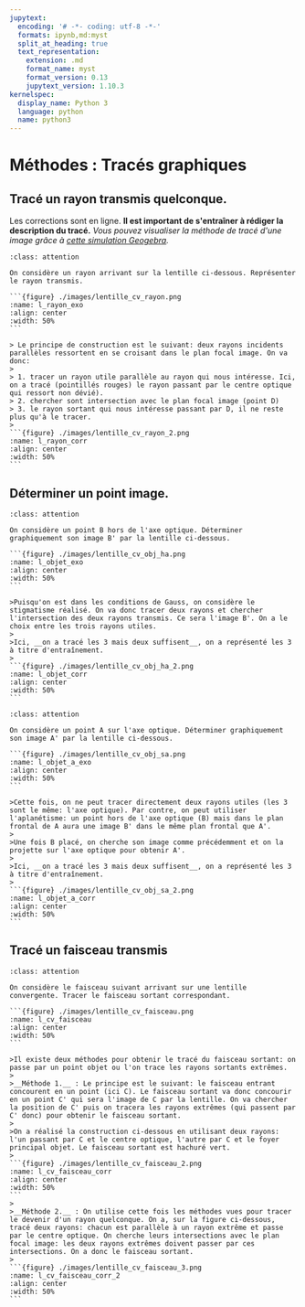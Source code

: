 ```yaml
---
jupytext:
  encoding: '# -*- coding: utf-8 -*-'
  formats: ipynb,md:myst
  split_at_heading: true
  text_representation:
    extension: .md
    format_name: myst
    format_version: 0.13
    jupytext_version: 1.10.3
kernelspec:
  display_name: Python 3
  language: python
  name: python3
---
```


# Méthodes : Tracés graphiques
## Tracé un rayon transmis quelconque.
Les corrections sont en ligne. __Il est important de s'entraîner à rédiger la description du tracé.__
_Vous pouvez visualiser la méthode de tracé d'une image grâce à [cette simulation Geogebra](https://stanislas.edunao.com/mod/resource/view.php?id=12786)._

````{admonition} Exercice 
:class: attention

On considère un rayon arrivant sur la lentille ci-dessous. Représenter le rayon transmis.

```{figure} ./images/lentille_cv_rayon.png
:name: l_rayon_exo
:align: center
:width: 50%
```
````

````{topic} Méthode
> Le principe de construction est le suivant: deux rayons incidents parallèles ressortent en se croisant dans le plan focal image. On va donc:
> 
> 1. tracer un rayon utile parallèle au rayon qui nous intéresse. Ici, on a tracé (pointillés rouges) le rayon passant par le centre optique qui ressort non dévié).
> 2. chercher sont intersection avec le plan focal image (point D)
> 3. le rayon sortant qui nous intéresse passant par D, il ne reste plus qu'à le tracer.
> 
```{figure} ./images/lentille_cv_rayon_2.png
:name: l_rayon_corr
:align: center
:width: 50%
```
````

## Déterminer un point image.

````{admonition} Exercice 
:class: attention

On considère un point B hors de l'axe optique. Déterminer graphiquement son image B' par la lentille ci-dessous.

```{figure} ./images/lentille_cv_obj_ha.png
:name: l_objet_exo
:align: center
:width: 50%
```
````

````{topic} Méthode
>Puisqu'on est dans les conditions de Gauss, on considère le stigmatisme réalisé. On va donc tracer deux rayons et chercher l'intersection des deux rayons transmis. Ce sera l'image B'. On a le choix entre les trois rayons utiles.
>
>Ici, __on a tracé les 3 mais deux suffisent__, on a représenté les 3 à titre d'entraînement.
>
```{figure} ./images/lentille_cv_obj_ha_2.png
:name: l_objet_corr
:align: center
:width: 50%
```
````

````{admonition} Exercice 
:class: attention

On considère un point A sur l'axe optique. Déterminer graphiquement son image A' par la lentille ci-dessous.

```{figure} ./images/lentille_cv_obj_sa.png
:name: l_objet_a_exo
:align: center
:width: 50%
```
````

````{topic} Méthode
>Cette fois, on ne peut tracer directement deux rayons utiles (les 3 sont le même: l'axe optique). Par contre, on peut utiliser l'aplanétisme: un point hors de l'axe optique (B) mais dans le plan frontal de A aura une image B' dans le même plan frontal que A'.
>
>Une fois B placé, on cherche son image comme précédemment et on la projette sur l'axe optique pour obtenir A'.
>
>Ici, __on a tracé les 3 mais deux suffisent__, on a représenté les 3 à titre d'entraînement.
>
```{figure} ./images/lentille_cv_obj_sa_2.png
:name: l_objet_a_corr
:align: center
:width: 50%
```
````

## Tracé un faisceau transmis

````{admonition} Exercice 
:class: attention

On considère le faisceau suivant arrivant sur une lentille convergente. Tracer le faisceau sortant correspondant.

```{figure} ./images/lentille_cv_faisceau.png
:name: l_cv_faisceau
:align: center
:width: 50%
```
````

````{topic} Méthode
>Il existe deux méthodes pour obtenir le tracé du faisceau sortant: on passe par un point objet ou l'on trace les rayons sortants extrêmes.
>
>__Méthode 1.__ : Le principe est le suivant: le faisceau entrant concourent en un point (ici C). Le faisceau sortant va donc concourir en un point C' qui sera l'image de C par la lentille. On va chercher la position de C' puis on tracera les rayons extrêmes (qui passent par C' donc) pour obtenir le faisceau sortant.
>
>On a réalisé la construction ci-dessous en utilisant deux rayons: l'un passant par C et le centre optique, l'autre par C et le foyer principal objet. Le faisceau sortant est hachuré vert.
>
```{figure} ./images/lentille_cv_faisceau_2.png
:name: l_cv_faisceau_corr
:align: center
:width: 50%
```
>
>__Méthode 2.__ : On utilise cette fois les méthodes vues pour tracer le devenir d'un rayon quelconque. On a, sur la figure ci-dessous, tracé deux rayons: chacun est parallèle à un rayon extrême et passe par le centre optique. On cherche leurs intersections avec le plan focal image: les deux rayons extrêmes doivent passer par ces intersections. On a donc le faisceau sortant.
>
```{figure} ./images/lentille_cv_faisceau_3.png
:name: l_cv_faisceau_corr_2
:align: center
:width: 50%
```
````
